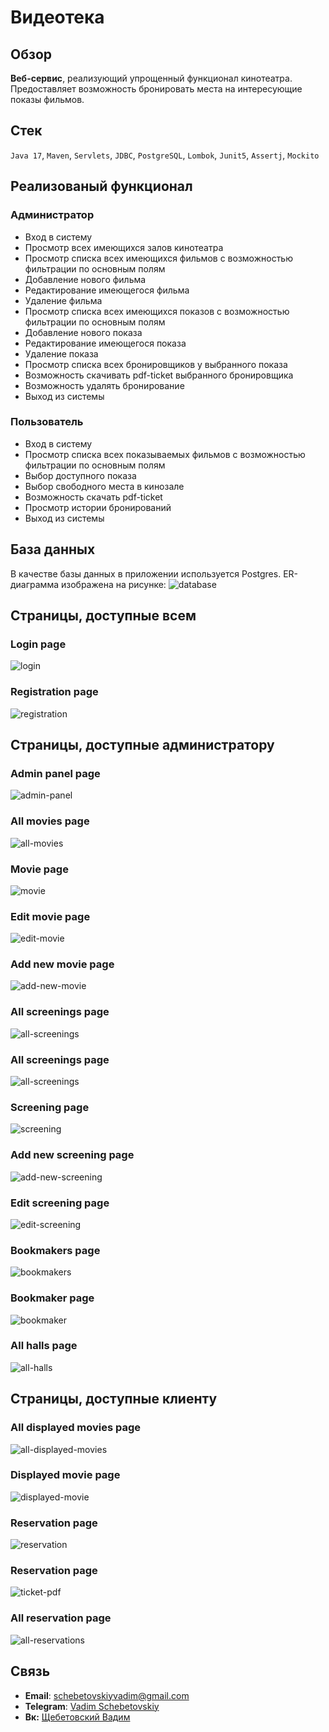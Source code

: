 # Видеотека

## Обзор

**Веб-сервис**, реализующий упрощенный функционал кинотеатра. Предоставляет возможность бронировать места на интересующие показы фильмов.

## Стек

`Java 17`, `Maven`, `Servlets`, `JDBC`, `PostgreSQL`,  `Lombok`,  `Junit5`, `Assertj`, `Mockito`

## Реализованый функционал

### Aдминистратор

- Вход в систему
- Просмотр всех имеющихся залов кинотеатра
- Просмотр списка всех имеющихся фильмов с возможностью фильтрации по основным полям
- Добавление нового фильма
- Редактирование имеющегося фильма
- Удаление фильма
- Просмотр списка всех имеющихся показов с возможностью фильтрации по основным полям
- Добавление нового показа
- Редактирование имеющегося показа
- Удаление показа
- Просмотр списка всех бронировщиков у выбранного показа
- Возможность скачивать pdf-ticket выбранного бронировщика
- Возможность удалять бронирование
- Выход из системы

### Пользователь

- Вход в систему
- Просмотр списка всех показываемых фильмов с возможностью фильтрации по основным полям
- Выбор доступного показа
- Выбор свободного места в кинозале
- Возможность скачать pdf-ticket
- Просмотр истории бронирований
- Выход из системы

## База данных

В качестве базы данных в приложении используется Postgres. ER-диаграмма изображена на рисунке:
<img src="images/database-page.png" alt="database"/>

## Страницы, доступные всем

### Login page
<img src="images/login-page.png" alt="login"/>

### Registration page
<img src="images/registration-page.png" alt="registration"/>

## Страницы, доступные администратору

### Admin panel page
<img src="images/admin-panel-page.png" alt="admin-panel"/>

### All movies page
<img src="images/all-movies-page.png" alt="all-movies"/>

### Movie page
<img src="images/movie-page.png" alt="movie"/>

### Edit movie page
<img src="images/edit-movie-page.png" alt="edit-movie"/>

### Add new movie page
<img src="images/add-new-movie-page.png" alt="add-new-movie"/>

### All screenings page
<img src="images/all-screenings-page.png" alt="all-screenings"/>

### All screenings page
<img src="images/all-screenings-page.png" alt="all-screenings"/>

### Screening page
<img src="images/screening-page.png" alt="screening"/>

### Add new screening page
<img src="images/add-new-screening-page.png" alt="add-new-screening"/>

### Edit screening page
<img src="images/edit-screening-page.png" alt="edit-screening"/>

### Bookmakers page
<img src="images/bookmakers-page.png" alt="bookmakers"/>

### Bookmaker page
<img src="images/bookmaker-page.png" alt="bookmaker"/>

### All halls page
<img src="images/all-halls-page.png" alt="all-halls"/>

## Страницы, доступные клиенту

### All displayed movies page
<img src="images/all-displayed-movies-page.png" alt="all-displayed-movies"/>

### Displayed movie page
<img src="images/displayed-movie-page.png" alt="displayed-movie"/>

### Reservation page
<img src="images/reservation-page.png" alt="reservation"/>

### Reservation page
<img src="images/ticket-pdf.png" alt="ticket-pdf"/>

### All reservation page
<img src="images/all-reservations-page.png" alt="all-reservations"/>

## Связь

- **Email**: schebetovskiyvadim@gmail.com
- **Telegram**: [Vadim Schebetovskiy](https://t.me/VadimSchebet)
- **Вк:** [Щебетовский Вадим](https://vk.com/vadimschebetovskiy)

